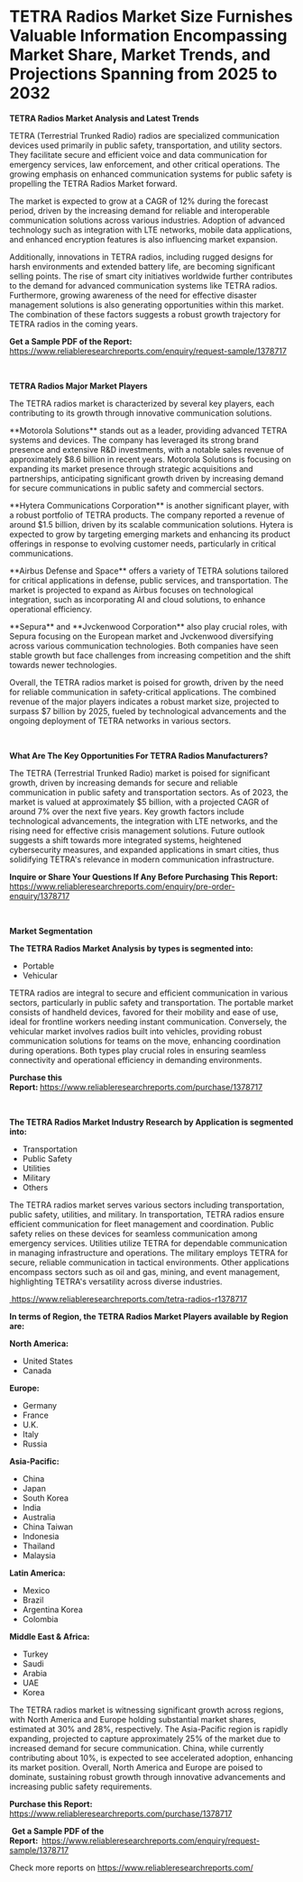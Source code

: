 <p><h1>TETRA Radios Market Size Furnishes Valuable Information Encompassing Market Share, Market Trends, and Projections Spanning from 2025 to 2032</h1></p><p><strong>TETRA Radios Market Analysis and Latest Trends</strong></p>
<p><p>TETRA (Terrestrial Trunked Radio) radios are specialized communication devices used primarily in public safety, transportation, and utility sectors. They facilitate secure and efficient voice and data communication for emergency services, law enforcement, and other critical operations. The growing emphasis on enhanced communication systems for public safety is propelling the TETRA Radios Market forward. </p><p>The market is expected to grow at a CAGR of 12% during the forecast period, driven by the increasing demand for reliable and interoperable communication solutions across various industries. Adoption of advanced technology such as integration with LTE networks, mobile data applications, and enhanced encryption features is also influencing market expansion. </p><p>Additionally, innovations in TETRA radios, including rugged designs for harsh environments and extended battery life, are becoming significant selling points. The rise of smart city initiatives worldwide further contributes to the demand for advanced communication systems like TETRA radios. Furthermore, growing awareness of the need for effective disaster management solutions is also generating opportunities within this market. The combination of these factors suggests a robust growth trajectory for TETRA radios in the coming years.</p></p>
<p><strong>Get a Sample PDF of the Report:&nbsp;</strong> <a href="https://www.reliableresearchreports.com/enquiry/request-sample/1378717?utm_campaign=3020&utm_medium=2&utm_source=Github&utm_content=ia&utm_term=08042025&utm_id=tetra-radios">https://www.reliableresearchreports.com/enquiry/request-sample/1378717</a></p>
<p>&nbsp;</p>
<p><strong>TETRA Radios Major Market Players</strong></p>
<p><p>The TETRA radios market is characterized by several key players, each contributing to its growth through innovative communication solutions. </p><p>**Motorola Solutions** stands out as a leader, providing advanced TETRA systems and devices. The company has leveraged its strong brand presence and extensive R&D investments, with a notable sales revenue of approximately $8.6 billion in recent years. Motorola Solutions is focusing on expanding its market presence through strategic acquisitions and partnerships, anticipating significant growth driven by increasing demand for secure communications in public safety and commercial sectors.</p><p>**Hytera Communications Corporation** is another significant player, with a robust portfolio of TETRA products. The company reported a revenue of around $1.5 billion, driven by its scalable communication solutions. Hytera is expected to grow by targeting emerging markets and enhancing its product offerings in response to evolving customer needs, particularly in critical communications.</p><p>**Airbus Defense and Space** offers a variety of TETRA solutions tailored for critical applications in defense, public services, and transportation. The market is projected to expand as Airbus focuses on technological integration, such as incorporating AI and cloud solutions, to enhance operational efficiency.</p><p>**Sepura** and **Jvckenwood Corporation** also play crucial roles, with Sepura focusing on the European market and Jvckenwood diversifying across various communication technologies. Both companies have seen stable growth but face challenges from increasing competition and the shift towards newer technologies.</p><p>Overall, the TETRA radios market is poised for growth, driven by the need for reliable communication in safety-critical applications. The combined revenue of the major players indicates a robust market size, projected to surpass $7 billion by 2025, fueled by technological advancements and the ongoing deployment of TETRA networks in various sectors.</p></p>
<p>&nbsp;</p>
<p><strong>What Are The Key Opportunities For TETRA Radios Manufacturers?</strong></p>
<p><p>The TETRA (Terrestrial Trunked Radio) market is poised for significant growth, driven by increasing demands for secure and reliable communication in public safety and transportation sectors. As of 2023, the market is valued at approximately $5 billion, with a projected CAGR of around 7% over the next five years. Key growth factors include technological advancements, the integration with LTE networks, and the rising need for effective crisis management solutions. Future outlook suggests a shift towards more integrated systems, heightened cybersecurity measures, and expanded applications in smart cities, thus solidifying TETRA's relevance in modern communication infrastructure.</p></p>
<p><strong>Inquire or Share Your Questions If Any Before Purchasing This Report:</strong> <a href="https://www.reliableresearchreports.com/enquiry/pre-order-enquiry/1378717?utm_campaign=3020&utm_medium=2&utm_source=Github&utm_content=ia&utm_term=08042025&utm_id=tetra-radios">https://www.reliableresearchreports.com/enquiry/pre-order-enquiry/1378717</a></p>
<p>&nbsp;</p>
<p><strong>Market Segmentation</strong></p>
<p><strong>The TETRA Radios Market Analysis by types is segmented into:</strong></p>
<p><ul><li>Portable</li><li>Vehicular</li></ul></p>
<p><p>TETRA radios are integral to secure and efficient communication in various sectors, particularly in public safety and transportation. The portable market consists of handheld devices, favored for their mobility and ease of use, ideal for frontline workers needing instant communication. Conversely, the vehicular market involves radios built into vehicles, providing robust communication solutions for teams on the move, enhancing coordination during operations. Both types play crucial roles in ensuring seamless connectivity and operational efficiency in demanding environments.</p></p>
<p><strong>Purchase this Report:&nbsp;</strong><a href="https://www.reliableresearchreports.com/purchase/1378717?utm_campaign=3020&utm_medium=2&utm_source=Github&utm_content=ia&utm_term=08042025&utm_id=tetra-radios">https://www.reliableresearchreports.com/purchase/1378717</a></p>
<p>&nbsp;</p>
<p><strong>The TETRA Radios Market Industry Research by Application is segmented into:</strong></p>
<p><ul><li>Transportation</li><li>Public Safety</li><li>Utilities</li><li>Military</li><li>Others</li></ul></p>
<p><p>The TETRA radios market serves various sectors including transportation, public safety, utilities, and military. In transportation, TETRA radios ensure efficient communication for fleet management and coordination. Public safety relies on these devices for seamless communication among emergency services. Utilities utilize TETRA for dependable communication in managing infrastructure and operations. The military employs TETRA for secure, reliable communication in tactical environments. Other applications encompass sectors such as oil and gas, mining, and event management, highlighting TETRA's versatility across diverse industries.</p></p>
<p><a href="https://www.reliableresearchreports.com/tetra-radios-r1378717?utm_campaign=3020&utm_medium=2&utm_source=Github&utm_content=ia&utm_term=08042025&utm_id=tetra-radios">&nbsp;https://www.reliableresearchreports.com/tetra-radios-r1378717</a></p>
<p><strong>In terms of Region, the TETRA Radios Market Players available by Region are:</strong></p>
<p>
    <p> <strong> North America: </strong>
        <ul>
            <li>United States</li>
            <li>Canada</li>
        </ul>
        </p> 
    <p> <strong> Europe: </strong>
        <ul>
            <li>Germany</li>
            <li>France</li>
            <li>U.K.</li>
            <li>Italy</li>
            <li>Russia</li>
        </ul>
        </p> 
    <p> <strong> Asia-Pacific: </strong>
        <ul>
            <li>China</li>
            <li>Japan</li>
            <li>South Korea</li>
            <li>India</li>
            <li>Australia</li>
            <li>China Taiwan</li>
            <li>Indonesia</li>
            <li>Thailand</li>
            <li>Malaysia</li>
        </ul>
        </p> 
    <p> <strong> Latin America: </strong>
        <ul>
            <li>Mexico</li>
            <li>Brazil</li>
            <li>Argentina Korea</li>
            <li>Colombia</li>
        </ul>
        </p> 
    <p> <strong> Middle East & Africa: </strong>
        <ul>
            <li>Turkey</li>
            <li>Saudi</li>
            <li>Arabia</li>
            <li>UAE</li>
            <li>Korea</li>
        </ul>
    </p>
    </p>
<p><p>The TETRA radios market is witnessing significant growth across regions, with North America and Europe holding substantial market shares, estimated at 30% and 28%, respectively. The Asia-Pacific region is rapidly expanding, projected to capture approximately 25% of the market due to increased demand for secure communication. China, while currently contributing about 10%, is expected to see accelerated adoption, enhancing its market position. Overall, North America and Europe are poised to dominate, sustaining robust growth through innovative advancements and increasing public safety requirements.</p></p>
<p><strong>Purchase this Report: </strong><a href="https://www.reliableresearchreports.com/purchase/1378717?utm_campaign=3020&utm_medium=2&utm_source=Github&utm_content=ia&utm_term=08042025&utm_id=tetra-radios">https://www.reliableresearchreports.com/purchase/1378717</a></p>
<p>&nbsp;<strong>Get a Sample PDF of the Report:&nbsp;&nbsp;</strong><a href="https://www.reliableresearchreports.com/enquiry/request-sample/1378717?utm_campaign=3020&utm_medium=2&utm_source=Github&utm_content=ia&utm_term=08042025&utm_id=tetra-radios">https://www.reliableresearchreports.com/enquiry/request-sample/1378717</a></p>
<p><strong></strong></p>
<p>Check more reports on <a href="https://www.reliableresearchreports.com/?utm_campaign=3020&utm_medium=2&utm_source=Github&utm_content=ia&utm_term=08042025&utm_id=tetra-radios">https://www.reliableresearchreports.com/</a></p>